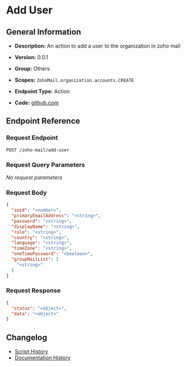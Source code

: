 <!-- BEGIN GENERATED CONTENT -->
# Add User

## General Information

- **Description:** An action to add a user to the organization in zoho mail

- **Version:** 0.0.1
- **Group:** Others
- **Scopes:** `ZohoMail.organization.accounts.CREATE`
- **Endpoint Type:** Action
- **Code:** [github.com](https://github.com/NangoHQ/integration-templates/tree/main/integrations/zoho-mail/actions/add-user.ts)


## Endpoint Reference

### Request Endpoint

`POST /zoho-mail/add-user`

### Request Query Parameters

_No request parameters_

### Request Body

```json
{
  "zoid": "<number>",
  "primaryEmailAddress": "<string>",
  "password": "<string>",
  "displayName": "<string>",
  "role": "<string>",
  "country": "<string>",
  "language": "<string>",
  "timeZone": "<string>",
  "oneTimePassword": "<boolean>",
  "groupMailList": [
    "<string>"
  ]
}
```

### Request Response

```json
{
  "status": "<object>",
  "data": "<object>"
}
```

## Changelog

- [Script History](https://github.com/NangoHQ/integration-templates/commits/main/integrations/zoho-mail/actions/add-user.ts)
- [Documentation History](https://github.com/NangoHQ/integration-templates/commits/main/integrations/zoho-mail/actions/add-user.md)

<!-- END  GENERATED CONTENT -->

